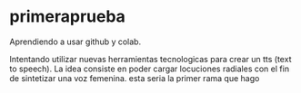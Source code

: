# primeraprueba
Aprendiendo a usar github y colab.

Intentando utilizar nuevas herramientas tecnologicas
para crear un tts (text to speech).
La idea consiste en poder cargar locuciones radiales
con el fin de sintetizar una voz femenina.
esta seria la primer rama que hago    
